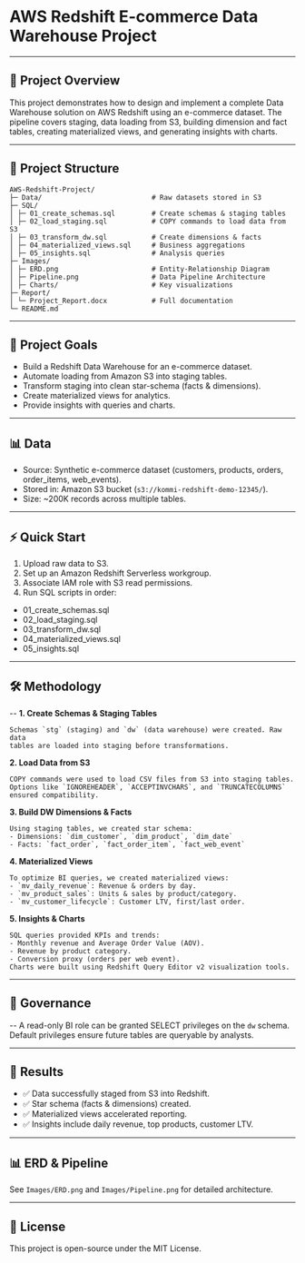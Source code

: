# AWS Redshift E-commerce Data Warehouse Project

---

## 📘 Project Overview

This project demonstrates how to design and implement a complete Data
Warehouse solution on AWS Redshift using an e-commerce dataset. The
pipeline covers staging, data loading from S3, building dimension and
fact tables, creating materialized views, and generating insights with
charts.

---
## 📂 Project Structure

```
AWS-Redshift-Project/
├─ Data/                           # Raw datasets stored in S3
├─ SQL/
│ ├─ 01_create_schemas.sql         # Create schemas & staging tables
│ ├─ 02_load_staging.sql           # COPY commands to load data from S3
│ ├─ 03_transform_dw.sql           # Create dimensions & facts
│ ├─ 04_materialized_views.sql     # Business aggregations
│ ├─ 05_insights.sql               # Analysis queries
├─ Images/
│ ├─ ERD.png                       # Entity-Relationship Diagram
│ ├─ Pipeline.png                  # Data Pipeline Architecture
│ ├─ Charts/                       # Key visualizations
├─ Report/
│ └─ Project_Report.docx           # Full documentation
└─ README.md
```
---

## 🎯 Project Goals

- Build a Redshift Data Warehouse for an e-commerce dataset.
- Automate loading from Amazon S3 into staging tables.
- Transform staging into clean star-schema (facts & dimensions).
- Create materialized views for analytics.
- Provide insights with queries and charts.

---

## 📊 Data

- Source: Synthetic e-commerce dataset (customers, products, orders,
order_items, web_events).
- Stored in: Amazon S3 bucket (`s3://kommi-redshift-demo-12345/`).
- Size: ~200K records across multiple tables.

---

## ⚡ Quick Start

1. Upload raw data to S3.
2. Set up an Amazon Redshift Serverless workgroup.
3. Associate IAM role with S3 read permissions.
4. Run SQL scripts in order:
- 01_create_schemas.sql
- 02_load_staging.sql
- 03_transform_dw.sql
- 04_materialized_views.sql
- 05_insights.sql

---

## 🛠️ Methodology
--
**1. Create Schemas & Staging Tables**
```
Schemas `stg` (staging) and `dw` (data warehouse) were created. Raw data
tables are loaded into staging before transformations.
```
**2. Load Data from S3**
```
COPY commands were used to load CSV files from S3 into staging tables.
Options like `IGNOREHEADER`, `ACCEPTINVCHARS`, and `TRUNCATECOLUMNS`
ensured compatibility.
```
**3. Build DW Dimensions & Facts**
```
Using staging tables, we created star schema:
- Dimensions: `dim_customer`, `dim_product`, `dim_date`
- Facts: `fact_order`, `fact_order_item`, `fact_web_event`
```
**4. Materialized Views**
```
To optimize BI queries, we created materialized views:
- `mv_daily_revenue`: Revenue & orders by day.
- `mv_product_sales`: Units & sales by product/category.
- `mv_customer_lifecycle`: Customer LTV, first/last order.
```
**5. Insights & Charts**
```
SQL queries provided KPIs and trends:
- Monthly revenue and Average Order Value (AOV).
- Revenue by product category.
- Conversion proxy (orders per web event).
Charts were built using Redshift Query Editor v2 visualization tools.
```
---

## 🔐 Governance
--
A read-only BI role can be granted SELECT privileges on the `dw` schema.
Default privileges ensure future tables are queryable by analysts.

---

## 📌 Results

- ✅ Data successfully staged from S3 into Redshift.
- ✅ Star schema (facts & dimensions) created.
- ✅ Materialized views accelerated reporting.
- ✅ Insights include daily revenue, top products, customer LTV.

---

## 📊 ERD & Pipeline

See `Images/ERD.png` and `Images/Pipeline.png` for detailed
architecture.

---

## 📜 License

This project is open-source under the MIT License.
